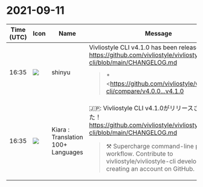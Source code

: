 # 2021-09-11

|Time (UTC)|Icon|Name|Message|
|---|---|---|---|
|16:35|![](https://avatars.slack-edge.com/2018-04-27/354445776386_e258f5ed5ba887b08668_72.jpg)|shinyu|Vivliostyle CLI v4.1.0 has been released!<br><https://github.com/vivliostyle/vivliostyle-cli/blob/main/CHANGELOG.md><br><blockquote>*<https://github.com/vivliostyle/vivliostyle-cli/compare/v4.0.0...v4.1.0|4.1.0> (2021-09-11)*<br>*Features*<br><br>• Update vivliostyle.js to 2.9.1 (<https://github.com/vivliostyle/vivliostyle-cli/commit/f19b085e4e61c9f38f88933b4bfcdbac17857b6c|f19b085>)<br><br>*<https://github.com/vivliostyle/vivliostyle-cli/compare/v3.5.2...v4.0.0|4.0.0> (2021-08-28)*<br>*chore*<br><br>• Update node engines (<https://github.com/vivliostyle/vivliostyle-cli/commit/30abdfac9d7bb563c9831059d8b564bee55ec358|30abdfa>)<br><br>*Features*<br><br>• Add render mode supports docker (<https://github.com/vivliostyle/vivliostyle-cli/commit/b2931b3e4c230633acb794c673e79cde93bd6d3d|b2931b3>)<br>• Lazy install chromium (<https://github.com/vivliostyle/vivliostyle-cli/commit/966f02ca4c406155bab69c9d65c9c6b4d2f2ea17|966f02c>)<br>• Support preflight options (<https://github.com/vivliostyle/vivliostyle-cli/commit/1c789753dff747fe1f23e8eb3ca573ce7214944f|1c78975>)<br><br>*BREAKING CHANGES*<br><br>• Node v12 is now the minimum supported version<br>• Switched to use puppeteer-core rather than puppeteer. If you're using vivliostyle-cli in any containers, you should run puppeteer's install.js and contain the browser runtime.<br><br>*<https://github.com/vivliostyle/vivliostyle-cli/compare/v3.5.1...v3.5.2|3.5.2> (2021-07-23)*<br>*Bug Fixes*<br><br>• VFM frontmatter not processed (<https://github.com/vivliostyle/vivliostyle-cli/commit/68deef2effdec36252ef4548b30867438bdd4d5a|68deef2>), closes <https://github.com/vivliostyle/vivliostyle-cli/issues/196|#196><br><br>*<https://github.com/vivliostyle/vivliostyle-cli/compare/v3.5.0...v3.5.1|3.5.1> (2021-07-14)*<br>*Bug Fixes*<br><br>• Support new VFM API (<https://github.com/vivliostyle/vivliostyle-cli/commit/770e10848e0dc4276e1819f9afed627f93263d4c|770e108>)<br><br>*<https://github.com/vivliostyle/vivliostyle-cli/compare/v3.4.0...v3.5.0|3.5.0> (2021-05-03)*<br>*Features*<br><br>• Update @vivliostyle/vfm to v1.0.0-alpha.19 (<https://github.com/vivliostyle/vivliostyle-cli/commit/8979762b002209cf74e79b088db9444b509de346|8979762>)<br>• Update @vivliostyle/vfm to v1.0.0-alpha.21 (<https://github.com/vivliostyle/vivliostyle-cli/commit/e66190b62acaef94f52db4d3f02627b4bd8257fe|e66190b>)<br>• Update puppeteer to 9.0.0 (<https://github.com/vivliostyle/vivliostyle-cli/commit/af39584f6d64e72b4079a7d453fd6c1fade07edc|af39584>)<br><br>*<https://github.com/vivliostyle/vivliostyle-cli/compare/v3.3.0...v3.4.0|3.4.0> (2021-04-16)*<br>*Bug Fixes*<br><br>• extract function that reloads the configuration file (<https://github.com/vivliostyle/vivliostyle-cli/commit/40b5b83220a54e17a925bc28046cced988bc121e|40b5b83>)<br><br>*Features*<br><br>• Update vivliostyle (core@2.8.0, vfm@v1.0.0-alpha.18) (<https://github.com/vivliostyle/vivliostyle-cli/commit/23f940d2e13a5588bc06aa11f104732800856d9e|23f940d>)<br>• vivliostyle preview reload when vivliostyle.config.js updated (<https://github.com/vivliostyle/vivliostyle-cli/commit/30796886124136332b08a3776cccaf2ba6fc7c26|3079688>)<br><br>*<https://github.com/vivliostyle/vivliostyle-cli/compare/v3.2.1...v3.3.0|3.3.0> (2021-04-07)*<br>*Bug Fixes*<br><br>• lack of test snapshot (<https://github.com/vivliostyle/vivliostyle-cli/commit/53600e1bbaace88725362238bf58d9bff66aae84|53600e1>)<br><br>*Features*<br><br>• add VFM options (hardLineBreaks, disableFormatHtml) to vivliostyle.config.js (<https://github.com/vivliostyle/vivliostyle-cli/commit/e4ec8f60063dd9465fb38d3e5110a6c2f8b9e8b6|e4ec8f6>)<br>• Update option structure (<https://github.com/vivliostyle/vivliostyle-cli/commit/de6ae25980ee0c92a2fcd9e30a8fb3fe91b0e6f2|de6ae25>)<br>• Update Vivliostyle version to 2.7.0 (<https://github.com/vivliostyle/vivliostyle-cli/commit/8dab20f9fca651dff89b50585841d70eed5cb4cb|8dab20f>)<br><br>*<https://github.com/vivliostyle/vivliostyle-cli/compare/v3.2.0...v3.2.1|3.2.1> (2021-03-29)*<br>*Bug Fixes*<br><br>• Update Vivliostyle version to 2.6.2 (<https://github.com/vivliostyle/vivliostyle-cli/commit/fe058df59a6802ea054db78571dadeeab229933f|fe058df>)<br><br>*<https://github.com/vivliostyle/vivliostyle-cli/compare/v3.1.2...v3.2.0|3.2.0> (2021-03-29)*<br>*Bug Fixes*<br><br>• Non-ASCII directory/file is not available. Error: Validation of pubManifest failed (<https://github.com/vivliostyle/vivliostyle-cli/commit/f84fca4aae6aa71ed37d2948b55de53535ab0429|f84fca4>), closes <https://github.com/vivliostyle/vivliostyle-cli/issues/155|#155><br>• Preview watch not refreshed when CSS file is changed (<https://github.com/vivliostyle/vivliostyle-cli/commit/298ecf7da7fee9c7840f8c6d02e91621c7e314b9|298ecf7>)<br><br>*Features*<br><br>• Add --single-doc and --quick options (<https://github.com/vivliostyle/vivliostyle-cli/commit/6ccd68fc36f30ce07e7bdfb7180d0e7f2d1b4daf|6ccd68f>)<br>• Add additional/user stylesheet options (<https://github.com/vivliostyle/vivliostyle-cli/commit/026306adbf7050103f3b2d265e62d5f3a013bc01|026306a>), closes <https://github.com/vivliostyle/vivliostyle-cli/issues/112|#112><br>• Replace preview UI with Vivliostyle Viewer (<https://github.com/vivliostyle/vivliostyle-cli/commit/18265f2f8999195e06cfbf976b021fd6de99888f|18265f2>), closes <https://github.com/vivliostyle/vivliostyle-cli/issues/41|#41><br><br>*<https://github.com/vivliostyle/vivliostyle-cli/compare/v3.1.1...v3.1.2|3.1.2> (2021-03-06)*<br>*Bug Fixes*<br><br>• Failed to load from web because of CORS error (<https://github.com/vivliostyle/vivliostyle-cli/commit/1cb1baf756d4ecb9466db6b17d7e1b58dfaa9dd3|1cb1baf>)<br>• Preview watch not working as expected (<https://github.com/vivliostyle/vivliostyle-cli/commit/7607d744bbb37d690f8f5478e9f301886ddba2b9|7607d74>)<br><br>*Features*<br><br>• Update vivliostyle core version to 2.5.2 (<https://github.com/vivliostyle/vivliostyle-cli/commit/b5ad78039edbe33be1b4fef97572b2b67274fb42|b5ad780>)<br><br>*<https://github.com/vivliostyle/vivliostyle-cli/compare/v3.1.0...v3.1.1|3.1.1> (2021-02-28)*<br>*<https://github.com/vivliostyle/vivliostyle-cli/compare/v3.0.3...v3.1.0|3.1.0> (2021-02-27)*<br>*Bug Fixes*<br><br>• exmaples/theme-preset size(JIS-B6 -&gt; A5) (<https://github.com/vivliostyle/vivliostyle-cli/commit/a50fe0223795241b36afd5f630bf9eb6f54ac2ba|a50fe02>)<br><br>*Features*<br><br>• Update vivliostyle core version to 2.5 (<https://github.com/vivliostyle/vivliostyle-cli/commit/7b493934d4258722ffa403ec636e1ee11069fb9b|7b49393>)<br><br>*<https://github.com/vivliostyle/vivliostyle-cli/compare/v3.0.2...v3.0.3|3.0.3> (2021-02-09)*<br>*Bug Fixes*<br><br>• Update core deps (<https://github.com/vivliostyle/vivliostyle-cli/commit/f7ab4d346986cbb3d091fc3b6b51deb38e1dab15|f7ab4d3>)<br><br>*<https://github.com/vivliostyle/vivliostyle-cli/compare/v3.0.1...v3.0.2|3.0.2> (2021-02-09)*<br>*Bug Fixes*<br><br>• Place resources file on build time (<https://github.com/vivliostyle/vivliostyle-cli/commit/56a5e8b9e4206a52a2456a0e84bbeed7549c4b6a|56a5e8b>)<br><br>*<https://github.com/vivliostyle/vivliostyle-cli/compare/v3.0.0...v3.0.1|3.0.1> (2021-02-07)*<br>*Bug Fixes*<br><br>• Fix to raise errors on falsy input (<https://github.com/vivliostyle/vivliostyle-cli/commit/a38dd851ab232e6ee949b593b3579f88954fa2c5|a38dd85>)<br><br>*🎉 <https://github.com/vivliostyle/vivliostyle-cli/compare/v2.1.3...v3.0.0|3.0.0> (2021-02-07)*<br>*Introduce of the new configure file, `vivliostyle.config.js`!*<br><br>We added support for a new config file format that allows you to save and share the build settings of your publications. See &lt;examples/|examples&gt; for a detailed description of what you can do with this config file.<br><br>*Revise the command line options (multiple output etc.)*<br><br>The CLI command line options have been revised to allow for more flexible I/O configuration. The biggest topic is that we can now set multiple output destinations simultaneously!<br><br><pre>vivliostyle build -o publication/ -f webpub -o draft.pdf -f pdf<br></pre><br><br>*Support official Vivliostyle themes*<br><br>We can now easily apply the various preset themes provided by Vivliostyle. Of course, you can also load your own CSS as a theme.<br><br><pre>vivliostyle build input.md -T @vivliostyle/theme-techbook -o draft.pdf<br></pre><br><br>*<https://github.com/vivliostyle/vivliostyle-cli/compare/v3.0.0-rc.0...v3.0.0-rc.1|3.0.0-rc.1> (2021-02-07)*<br>*Bug Fixes*<br><br>• Can't load from Web URL (<https://github.com/vivliostyle/vivliostyle-cli/commit/e0e668951613ac49e5c253cf235f54e8af07c445|e0e66…</blockquote>|
|16:35|![](https://avatars.slack-edge.com/2021-08-02/2324149410423_2aa7423c4133ecb9f168_72.png)|Kiara : Translation 100+ Languages|🇯🇵: Vivliostyle CLI v4.1.0がリリースされました！<br><https://github.com/vivliostyle/vivliostyle-cli/blob/main/CHANGELOG.md><br><blockquote>⚒️ Supercharge command-line publication workflow. Contribute to vivliostyle/vivliostyle-cli development by creating an account on GitHub.</blockquote>|

